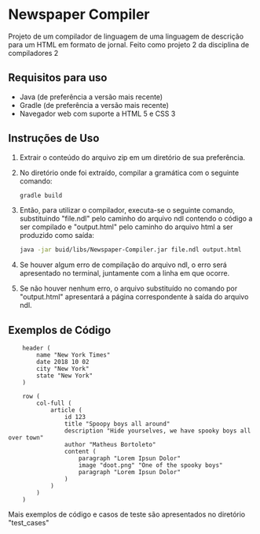# Newspaper Compiler

Projeto de um compilador de linguagem de uma linguagem de descrição para um HTML em formato de jornal.
Feito como projeto 2 da disciplina de compiladores 2

## Requisitos para uso

- Java (de preferência a versão mais recente)
- Gradle (de preferência a versão mais recente)
- Navegador web com suporte a HTML 5 e CSS 3

## Instruções de Uso

1. Extrair o conteúdo do arquivo zip em um diretório de sua preferência.

2. No diretório onde foi extraído, compilar a gramática com o seguinte comando:

    ```bash
    gradle build
    ```

3. Então, para utilizar o compilador, executa-se o seguinte comando, substituindo "file.ndl" pelo caminho do arquivo ndl contendo o código a ser compilado e "output.html" pelo caminho do arquivo html a ser produzido como saída:

   ```bash
   java -jar buid/libs/Newspaper-Compiler.jar file.ndl output.html
   ```

4. Se houver algum erro de compilação do arquivo ndl, o erro será apresentado no terminal, juntamente com a linha em que ocorre.
5. Se não houver nenhum erro, o arquivo substituído no comando por "output.html" apresentará a página correspondente à saída do arquivo ndl.

## Exemplos de Código

```ndl
    header (
        name "New York Times"
        date 2018 10 02
        city "New York"
        state "New York"
    )

    row (
        col-full (
            article (
                id 123
                title "Spoopy boys all around"
                description "Hide yourselves, we have spooky boys all over town"
                author "Matheus Bortoleto"
                content (
                    paragraph "Lorem Ipsun Dolor"
                    image "doot.png" "One of the spooky boys"
                    paragraph "Lorem Ipsun Dolor"
                )
            )
        )
    )
```

 Mais exemplos de código e casos de teste são apresentados no diretório "test_cases"